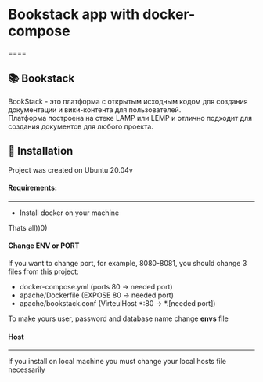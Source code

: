 # Bookstack app with docker-compose
====
## 📚 Bookstack 

BookStack - это платформа с открытым исходным кодом для создания документации и вики-контента для пользователей. <br>
Платформа построена на стеке LAMP или LEMP и отлично подходит для создания документов для любого проекта. <br>


## 🔧 Installation 

Project was created on Ubuntu 20.04v <br>

#### Requirements: <br>
-----
- Install docker on your machine

Thats all))0) <br>

#### Change ENV or PORT

If you want to change port, for example, 8080-8081, you should change 3 files from this project: <br>

- docker-compose.yml (ports 80 -> needed port)
- apache/Dockerfile (EXPOSE 80 -> needed port)
- apache/bookstack.conf (VirteulHost *:80 -> *.[needed port])

To make yours user, password and database name change <b>envs</b> file

#### Host 
-----
If you install on local machine you must change your local hosts file necessarily

 
